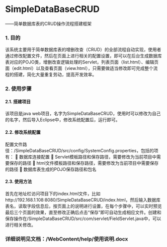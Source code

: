 # SimpleDataBaseCRUD
——简单数据库表的CRUD操作流程搭建框架

### 1.    目的
该系统主要用于简单数据库表的增删改查（CRUD）的全部流程自动实现，使用者通过修改配置文件，然后在页面上进行相关的配置设置，即可以在后台生成数据库表对应的POJO类，增删改查逻辑处理的Servlet，列表页面（list.html）、编辑页面（edit.html）以及查看页面（view.html），只需要做适当修改即可完成整个流程的搭建，简化大量重复劳动，提高开发效率。

### 2.	使用步骤
#### 2.1.	搭建项目
该项目是java web项目，名字为SimpleDataBaseCRUD，使用时可以修改为自己的名字，然后导入Eclipse中，修改系统配置后，运行即可。
#### 2.2.	修改系统配置
配置文件路径：/SimpleDataBaseCRUD/src/config/SystemConfig.properties，包括的项有：
    	数据库连接配置
    	Servlet模板路径和保存路径，需要修改为当前项目中需要保存的路径
    	html文件模板路径和保存路径，需要修改为当前项目中需要保存的路径
    	数据库表生成的POJO保存路径和包名
#### 2.3.	使用方法
首先在地址栏访问项目下的index.html文件，比如http://192.168.1.108:8080/SimpleDataBaseCRUD/index.html，然后输入数据库表名，读取字段信息后，按页面上的说明进行设置，在每个步骤中，可以实时预览最后三个页面的效果，直至修改正确后点击“保存”即可自动生成相应文件。创建和保存操作在/SimpleDataBaseCRUD/src/com/servlet/FieldServlet.java中，可以进行相关修改。

### 详细说明见文档：/WebContent/help/使用说明.docx
